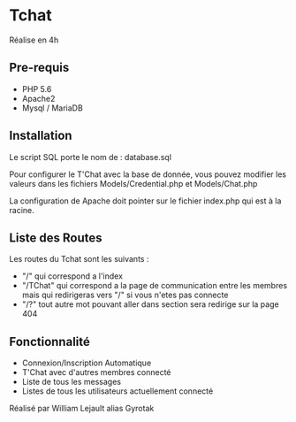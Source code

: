# Tchat

Réalise en 4h

## Pre-requis

- PHP 5.6
- Apache2
- Mysql / MariaDB

## Installation

Le script SQL porte le nom de : database.sql

Pour configurer le T'Chat avec la base de donnée, vous pouvez modifier les valeurs dans les fichiers Models/Credential.php et Models/Chat.php

La configuration de Apache doit pointer sur le fichier index.php qui est à la racine.

## Liste des Routes

Les routes du Tchat sont les suivants :
- "/" qui correspond a l'index
- "/TChat" qui correspond a la page de communication entre les membres mais qui redirigeras vers "/" si vous n'etes pas connecte
- "/?" tout autre mot pouvant aller dans section sera redirige sur la page 404

## Fonctionnalité

- Connexion/Inscription Automatique
- T'Chat avec d'autres membres connecté
- Liste de tous les messages
- Listes de tous les utilisateurs actuellement connecté


Réalisé par William Lejault alias Gyrotak
